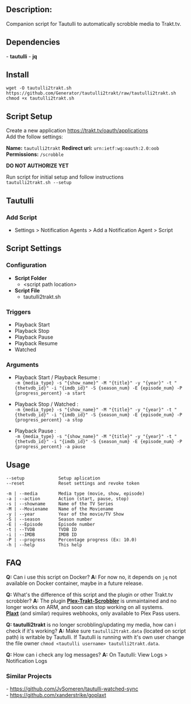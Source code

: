 
## Description: 
Companion script for Tautulli to automatically scrobble media to Trakt.tv.

## Dependencies
\- **tautulli**
\- **jq**

## Install 
    wget -O tautulli2trakt.sh https://github.com/Generator/tautulli2trakt/raw/tautulli2trakt.sh
    chmod +x tautulli2trakt.sh

## Script Setup
Create a new application https://trakt.tv/oauth/applications  
Add the follow settings:

**Name:** `tautulli2trakt`
**Redirect uri:** `urn:ietf:wg:oauth:2.0:oob`
**Permissions:** `/scrobble`


**DO NOT AUTHORIZE YET**

Run script for initial setup and follow instructions  
`tautulli2trakt.sh --setup`


## Tautulli

### Add Script
- Settings > Notification Agents > Add a Notification Agent > Script

## Script Settings

### Configuration
- **Script Folder**
  - \<script path location\>
- **Script File**
  - tautulli2trakt.sh

### Triggers
- Playback Start 
- Playback Stop
- Playback Pause
- Playback Resume
- Watched 

### Arguments
- Playback Start / Playback Resume :  
`-m {media_type} -s "{show_name}" -M "{title}" -y "{year}" -t "{thetvdb_id}" -i "{imdb_id}" -S {season_num} -E {episode_num} -P {progress_percent} -a start`  

- Playback Stop / Watched :  
`-m {media_type} -s "{show_name}" -M "{title}" -y "{year}" -t "{thetvdb_id}" -i "{imdb_id}" -S {season_num} -E {episode_num} -P {progress_percent} -a stop` 

- Playback Pause :   
`-m {media_type} -s "{show_name}" -M "{title}" -y "{year}" -t "{thetvdb_id}" -i "{imdb_id}" -S {season_num} -E {episode_num} -P {progress_percent} -a pause`


## Usage
```
--setup             Setup aplication
--reset             Reset settings and revoke token

-m | --media        Media type (movie, show, episode)
-a | --action       Action (start, pause, stop)
-s | --showname     Name of the TV Series
-M | --Moviename    Name of the Moviename
-y | --year         Year of the movie/TV Show
-S | --season       Season number
-E | --Episode      Episode number
-t | --TVDB         TVDB ID
-i | --IMDB         IMDB ID
-P | --progress     Percentage progress (Ex: 10.0)
-h | --help         This help
```

## FAQ
**Q:** Can i use this script on Docker?
**A:** For now no, it depends on `jq` not available on Docker container, maybe in a future release.

**Q:** What's the difference of this script and the plugin or other Trakt.tv scrobbler?
**A:** The plugin **[Plex-Trakt-Scrobbler](https://github.com/trakt/Plex-Trakt-Scrobbler)** is unmaintained and no longer works on ARM, and soon can stop working on all systems.  
[**Plaxt**](https://plaxt.astandke.com/) (and similar) requires webhooks, only available to Plex Pass users.

**Q:** **tautulli2trakt** is no longer scrobbling/updating my media, how can i check if it's working?
**A:** Make sure `tautulli2trakt.data` (located on script path) is writable by Tautulli. If Tautulli is running with it's own user change the file owner `chmod <tautulli username> tautulli2trakt.data`.

**Q:** How can i check any log messages?
**A:** On Tautulli: View Logs > Notification Logs

### Similar Projects 

\- https://github.com/JvSomeren/tautulli-watched-sync   
\- https://github.com/xanderstrike/goplaxt
